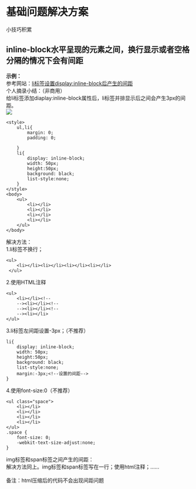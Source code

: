 # 基础问题解决方案
小技巧积累
## inline-block水平呈现的元素之间，换行显示或者空格分隔的情况下会有间距
**示例：**<br>
参考网站：[li标签设置display:inline-block后产生的间距](https://www.cnblogs.com/qingjing/p/6579730.html)<br>
个人摘录小结：（非商用）<br>
给li标签添加diaplay:inline-block属性后，li标签并排显示后之间会产生3px的间距。<br>
![](https://images2015.cnblogs.com/blog/1122681/201703/1122681-20170319110439276-1122505397.png)
```
<style>
    ul,li{
        margin: 0;
        padding: 0;

    }
    li{
        display: inline-block;
        width: 50px;
        height:50px;
        background: black;
        list-style:none;
    }
</style>
<body>
    <ul>
        <li></li>
        <li></li>
        <li></li>
        <li></li>
    </ul>
</body>
```
解决方法：<br>
1.li标签不换行；
```
<ul>
    <li></li><li></li><li></li><li></li>
 </ul>
```
2.使用HTML注释
```
<ul>
    <li></li><!--
    --><li></li><!--
    --><li></li><!--
    --><li></li>
</ul>
```
3.li标签左间距设置-3px；（不推荐）<br>
```
li{
    display: inline-block;
    width: 50px;
    height:50px;
    background: black;
    list-style:none;
    margin:-3px;<!--设置的间距-->
}

```
4.使用font-size:0（不推荐）<br>
```
<ul class="space">
    <li></li>
    <li></li>
    <li></li>
    <li></li>
</ul>
.space {
    font-size: 0;
    -webkit-text-size-adjust:none;
}
```

img标签和span标签之间产生的间距：<br>
解决方法同上。img标签和span标签写在一行；使用html注释；......<br><br>
备注：html压缩后的代码不会出现间距问题<br>


